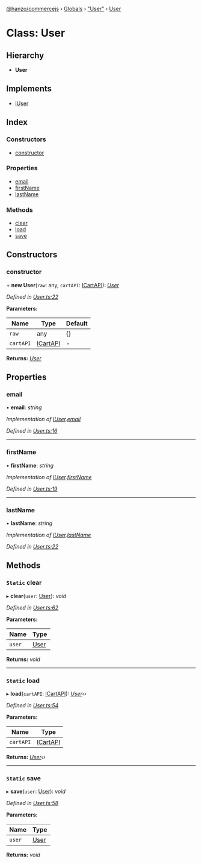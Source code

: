 [@hanzo/commercejs](../README.md) › [Globals](../globals.md) › ["User"](../modules/_user_.md) › [User](_user_.user.md)

# Class: User

## Hierarchy

* **User**

## Implements

* [IUser](../interfaces/_types_.iuser.md)

## Index

### Constructors

* [constructor](_user_.user.md#constructor)

### Properties

* [email](_user_.user.md#email)
* [firstName](_user_.user.md#firstname)
* [lastName](_user_.user.md#lastname)

### Methods

* [clear](_user_.user.md#static-clear)
* [load](_user_.user.md#static-load)
* [save](_user_.user.md#static-save)

## Constructors

###  constructor

\+ **new User**(`raw`: any, `cartAPI`: [ICartAPI](../interfaces/_types_.icartapi.md)): *[User](_user_.user.md)*

*Defined in [User.ts:22](https://github.com/shopjs/commerce.js/blob/180f42a/src/User.ts#L22)*

**Parameters:**

Name | Type | Default |
------ | ------ | ------ |
`raw` | any |  {} |
`cartAPI` | [ICartAPI](../interfaces/_types_.icartapi.md) | - |

**Returns:** *[User](_user_.user.md)*

## Properties

###  email

• **email**: *string*

*Implementation of [IUser](../interfaces/_types_.iuser.md).[email](../interfaces/_types_.iuser.md#email)*

*Defined in [User.ts:16](https://github.com/shopjs/commerce.js/blob/180f42a/src/User.ts#L16)*

___

###  firstName

• **firstName**: *string*

*Implementation of [IUser](../interfaces/_types_.iuser.md).[firstName](../interfaces/_types_.iuser.md#firstname)*

*Defined in [User.ts:19](https://github.com/shopjs/commerce.js/blob/180f42a/src/User.ts#L19)*

___

###  lastName

• **lastName**: *string*

*Implementation of [IUser](../interfaces/_types_.iuser.md).[lastName](../interfaces/_types_.iuser.md#lastname)*

*Defined in [User.ts:22](https://github.com/shopjs/commerce.js/blob/180f42a/src/User.ts#L22)*

## Methods

### `Static` clear

▸ **clear**(`user`: [User](_user_.user.md)): *void*

*Defined in [User.ts:62](https://github.com/shopjs/commerce.js/blob/180f42a/src/User.ts#L62)*

**Parameters:**

Name | Type |
------ | ------ |
`user` | [User](_user_.user.md) |

**Returns:** *void*

___

### `Static` load

▸ **load**(`cartAPI`: [ICartAPI](../interfaces/_types_.icartapi.md)): *[User](_user_.user.md)‹›*

*Defined in [User.ts:54](https://github.com/shopjs/commerce.js/blob/180f42a/src/User.ts#L54)*

**Parameters:**

Name | Type |
------ | ------ |
`cartAPI` | [ICartAPI](../interfaces/_types_.icartapi.md) |

**Returns:** *[User](_user_.user.md)‹›*

___

### `Static` save

▸ **save**(`user`: [User](_user_.user.md)): *void*

*Defined in [User.ts:58](https://github.com/shopjs/commerce.js/blob/180f42a/src/User.ts#L58)*

**Parameters:**

Name | Type |
------ | ------ |
`user` | [User](_user_.user.md) |

**Returns:** *void*
